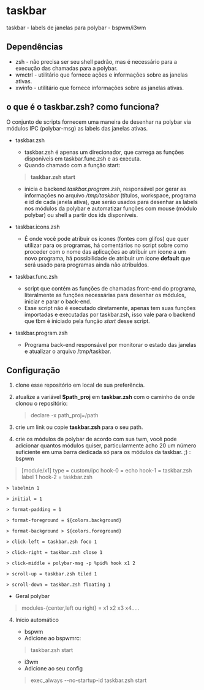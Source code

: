 # taskbar
taskbar - labels de janelas para polybar - bspwm/i3wm

## Dependências
* zsh - não precisa ser seu shell padrão, mas é necessário para a execução das chamadas para a polybar.
* wmctrl - utilitário que fornece ações e informações sobre as janelas ativas.
* xwinfo - utilitário que fornece informações sobre as janelas ativas.

## o que é o taskbar.zsh? como funciona?

O conjunto de scripts fornecem uma maneira de desenhar na polybar via módulos IPC (polybar-msg) as labels das janelas ativas.

* taskbar.zsh
	* taskbar.zsh é apenas um direcionador, que carrega as funções disponíveis em taskbar.func.zsh e as executa. 
	* Quando chamado com a função start:
	> **taskbar.zsh start**
	* inicia o backend *taskbar.program.zsh*, responsável por gerar as informações no arquivo */tmp/taskbar* (títulos, workspace, programa e id de cada janela ativa), que serão usados para desenhar as labels nos módulos da polybar e automatizar funções com mouse (módulo polybar) ou shell a partir dos ids disponíveis.

* taskbar.icons.zsh
	* É onde você pode atribuir os icones (fontes com glifos) que quer utilizar para os programas, há comentários no script sobre como proceder com o nome das aplicações ao atribuir um ícone a um novo programa, há possibilidade de atribuir um ícone **default** que será usado para programas ainda não atribuídos.

* taskbar.func.zsh
	* script que contém as funções de chamadas front-end do programa, literalmente as funções necessárias para desenhar os módulos, iniciar e parar o back-end.
	* Esse script não é executado diretamente, apenas tem suas funções importadas e executadas por taskbar.zsh, isso vale para o backend que tbm é iniciado pela função *start* desse script.

* taskbar.program.zsh
	* Programa back-end responsável por monitorar o estado das janelas e atualizar o arquivo /tmp/taskbar.


## Configuração

1. clone esse repositório em local de sua preferência.

2. atualize a variável **$path_proj** em **taskbar.zsh** com o caminho de onde clonou o repositório:
	> declare -x path_proj=/path

3. crie um link ou copie **taskbar.zsh** para o seu path.

4. crie os módulos da polybar de acordo com sua twm, você pode adicionar quantos módulos quiser, particularmente acho 20 um número suficiente em uma barra dedicada só para os módulos da taskbar. ;) :
bspwm
> [module/x1]
> type = custom/ipc 
> hook-0 = echo 
	hook-1 = taskbar.zsh label 1 
	hook-2 = taskbar.zsh 

	> labelmin 1 

	> initial = 1 

	> format-padding = 1 

	> format-foreground = ${colors.background} 

	> format-background > ${colors.foreground} 

	> click-left = taskbar.zsh foco 1 

	> click-right = taskbar.zsh close 1 

	> click-middle = polybar-msg -p %pid% hook x1 2 

	> scroll-up = taskbar.zsh tiled 1 

	> scroll-down = taskbar.zsh floating 1
	 

* Geral polybar
> modules-{center,left ou right} = x1 x2 x3 x4.....

4. Início automático
	* bspwm
	* Adicione ao bspwmrc:
	> taskbar.zsh start

	* i3wm
	* Adicione ao seu config
	> exec_always --no-startup-id taskbar.zsh start




